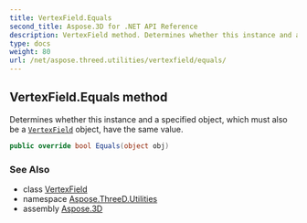 ```yaml
---
title: VertexField.Equals
second_title: Aspose.3D for .NET API Reference
description: VertexField method. Determines whether this instance and a specified object which must also be a VertexField object have the same value
type: docs
weight: 80
url: /net/aspose.threed.utilities/vertexfield/equals/
---
```

## VertexField.Equals method

Determines whether this instance and a specified object, which must also be a [`VertexField`](../) object, have the same value.

```csharp
public override bool Equals(object obj)
```

### See Also

* class [VertexField](../)
* namespace [Aspose.ThreeD.Utilities](../../../aspose.threed.utilities/)
* assembly [Aspose.3D](../../../)


